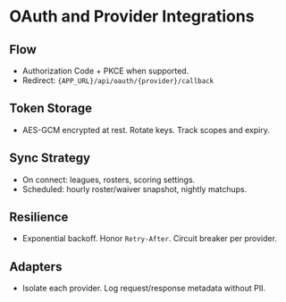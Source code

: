 # OAuth and Provider Integrations

## Flow
- Authorization Code + PKCE when supported.
- Redirect: `{APP_URL}/api/oauth/{provider}/callback`

## Token Storage
- AES-GCM encrypted at rest. Rotate keys. Track scopes and expiry.

## Sync Strategy
- On connect: leagues, rosters, scoring settings.
- Scheduled: hourly roster/waiver snapshot, nightly matchups.

## Resilience
- Exponential backoff. Honor `Retry-After`. Circuit breaker per provider.

## Adapters
- Isolate each provider. Log request/response metadata without PII.
